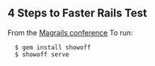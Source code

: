## 4 Steps to Faster Rails Test

From the [Magrails conference]('http://www.magrails.com')
To run:

      $ gem install showoff
      $ showoff serve
